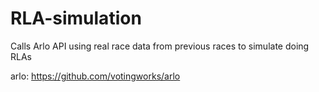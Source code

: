 # RLA-simulation
Calls Arlo API using real race data from previous races to simulate doing RLAs

arlo: https://github.com/votingworks/arlo
